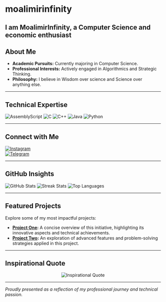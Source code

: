 # moalimirinfinity

I am **MoalimirInfinity**, a Computer Science and economic enthusiast
---

## About Me

- **Academic Pursuits:** Currently majoring in Computer Science.
- **Professional Interests:** Actively engaged in Algorithmics and Strategic Thinking.
- **Philosophy:** I believe in Wisdom over science and Science over anything else.

---

## Technical Expertise

<div align="left">
  <img src="https://img.shields.io/badge/AssemblyScript-%23000000.svg?style=for-the-badge&logo=assemblyscript&logoColor=white" alt="AssemblyScript" />
  <img src="https://img.shields.io/badge/C-%2300599C.svg?style=for-the-badge&logo=c&logoColor=white" alt="C" />
  <img src="https://img.shields.io/badge/C++-%2300599C.svg?style=for-the-badge&logo=c%2B%2B&logoColor=white" alt="C++" />
  <img src="https://img.shields.io/badge/Java-%23ED8B00.svg?style=for-the-badge&logo=openjdk&logoColor=white" alt="Java" />
  <img src="https://img.shields.io/badge/Python-3670A0?style=for-the-badge&logo=python&logoColor=ffdd54" alt="Python" />
</div>

---

## Connect with Me

[![Instagram](https://img.shields.io/badge/Instagram-%23E4405F.svg?logo=Instagram&logoColor=white)](https://instagram.com/moalimirinfinity)  
[![Telegram](https://img.shields.io/badge/Telegram-%23007AFF.svg?logo=telegram&logoColor=white)](https://t.me/moalimir)

---

## GitHub Insights

<div>
  <img src="https://github-readme-stats.vercel.app/api?username=moalimirifinity&theme=dark&hide_border=false&include_all_commits=false&count_private=false" alt="GitHub Stats" />
  <img src="https://github-readme-streak-stats.herokuapp.com/?user=moalimirifinity&theme=dark&hide_border=false" alt="Streak Stats" />
  <img src="https://github-readme-stats.vercel.app/api/top-langs/?username=moalimirifinity&theme=dark&hide_border=false&include_all_commits=false&count_private=false&layout=compact" alt="Top Languages" />
</div>

---

## Featured Projects

Explore some of my most impactful projects:
- **[Project One](https://github.com/moalimirifinity/project-link):** A concise overview of this initiative, highlighting its innovative aspects and technical achievements.
- **[Project Two](https://github.com/moalimirifinity/project-link):** An exploration of advanced features and problem-solving strategies applied in this project.

---

## Inspirational Quote

<div align="center">
  <img src="https://quotes-github-readme.vercel.app/api?type=horizontal&theme=radical" alt="Inspirational Quote" />
</div>

---

*Proudly presented as a reflection of my professional journey and technical passion.*
